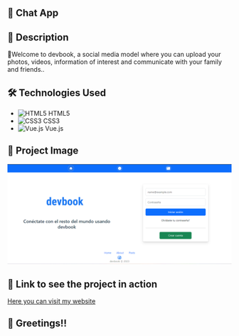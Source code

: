 ## :rocket: Chat App

## :page_with_curl: Description

🎉Welcome to devbook, a social media model where you can upload your photos, videos, information of interest and communicate with your family and friends..

## :hammer_and_wrench: Technologies Used

- ![HTML5](https://img.icons8.com/color/48/000000/html-5--v1.png) HTML5
- ![CSS3](https://img.icons8.com/color/48/000000/css3.png) CSS3
- ![Vue.js](https://img.icons8.com/color/48/000000/vue-js.png) Vue.js

## :camera_flash: Project Image

![Image - App1](https://github.com/Adrian97G/App-SocialNetwork/blob/main/src/assets/img/SocialNetworks.PNG)

## :link: Link to see the project in action

[Here you can visit my website](https://app.netlify.com/sites/app-devbook/overview)

## :wave: Greetings!!
